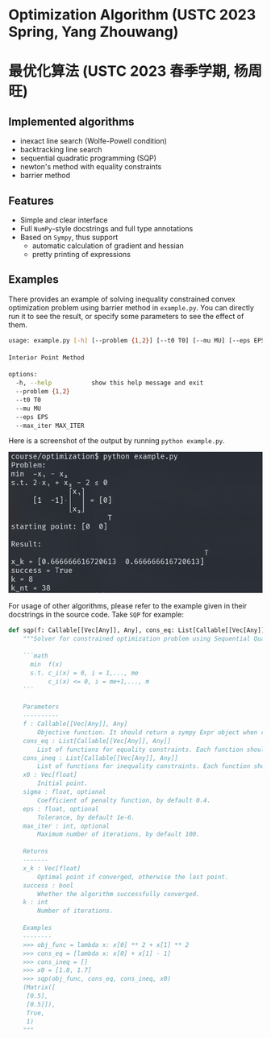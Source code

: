 # Optimization Algorithm (USTC 2023 Spring, Yang Zhouwang)

# 最优化算法 (USTC 2023 春季学期, 杨周旺)

## Implemented algorithms

- inexact line search (Wolfe-Powell condition)
- backtracking line search
- sequential quadratic programming (SQP)
- newton's method with equality constraints
- barrier method

## Features

- Simple and clear interface
- Full `NumPy`-style docstrings and full type annotations
- Based on `Sympy`, thus support
    - automatic calculation of gradient and hessian
    - pretty printing of expressions

## Examples

There provides an example of solving inequality constrained convex optimization problem using barrier method in `example.py`. You can directly run it to see the result, or specify some parameters to see the effect of them.

```bash
usage: example.py [-h] [--problem {1,2}] [--t0 T0] [--mu MU] [--eps EPS] [--max_iter MAX_ITER]

Interior Point Method

options:
  -h, --help           show this help message and exit
  --problem {1,2}
  --t0 T0
  --mu MU
  --eps EPS
  --max_iter MAX_ITER
```

Here is a screenshot of the output by running `python example.py`.

![example](./example.png)

For usage of other algorithms, please refer to the example given in their docstrings in the source code. Take `SQP` for example:

```python
def sqp(f: Callable[[Vec[Any]], Any], cons_eq: List[Callable[[Vec[Any]], Any]], cons_ineq: List[Callable[[Vec[Any]], Any]], x0: Vec[float], sigma: float = 0.4, eps: float = 1e-6, max_iter: int = 100) -> Tuple[Vec[float], bool, int]:
    """Solver for constrained optimization problem using Sequential Quadratic Programming (SQP) method.

    ```math
      min  f(x)
      s.t. c_i(x) = 0, i = 1,..., me
           c_i(x) <= 0, i = me+1,..., m
    ```

    Parameters
    ----------
    f : Callable[[Vec[Any]], Any]
        Objective function. It should return a sympy Expr object when receiving a Vec of sympy symbols as argument, where Expr should evaluate to a scalar when all symbols are substituted with numbers.
    cons_eq : List[Callable[[Vec[Any]], Any]]
        List of functions for equality constraints. Each function should return a sympy Expr object when receiving a Vec of sympy symbols as argument, where Expr should evaluate to a scalar when all symbols are substituted with numbers.
    cons_ineq : List[Callable[[Vec[Any]], Any]]
        List of functions for inequality constraints. Each function should return a sympy Expr object when receiving a Vec of sympy symbols as argument, where Expr should evaluate to a scalar when all symbols are substituted with numbers.
    x0 : Vec[float]
        Initial point.
    sigma : float, optional
        Coefficient of penalty function, by default 0.4.
    eps : float, optional
        Tolerance, by default 1e-6.
    max_iter : int, optional
        Maximum number of iterations, by default 100.

    Returns
    -------
    x_k : Vec[float]
        Optimal point if converged, otherwise the last point.
    success : bool
        Whether the algorithm successfully converged.
    k : int
        Number of iterations.

    Examples
    --------
    >>> obj_func = lambda x: x[0] ** 2 + x[1] ** 2
    >>> cons_eq = [lambda x: x[0] + x[1] - 1]
    >>> cons_ineq = []
    >>> x0 = [1.8, 1.7]
    >>> sqp(obj_func, cons_eq, cons_ineq, x0)
    (Matrix([
     [0.5],
     [0.5]]),
     True,
     1)
    """
```
